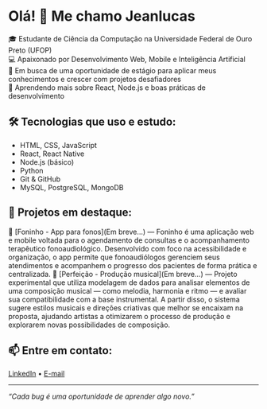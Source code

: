# Olá! 👋 Me chamo Jeanlucas

🎓 Estudante de Ciência da Computação na Universidade Federal de Ouro Preto (UFOP)  
💻 Apaixonado por Desenvolvimento Web, Mobile e Inteligência Artificial  
🚀 Em busca de uma oportunidade de estágio para aplicar meus conhecimentos e crescer com projetos desafiadores  
🌱 Aprendendo mais sobre React, Node.js e boas práticas de desenvolvimento

## 🛠️ Tecnologias que uso e estudo:

- HTML, CSS, JavaScript  
- React, React Native  
- Node.js (básico)  
- Python  
- Git & GitHub  
- MySQL, PostgreSQL, MongoDB  

## 📂 Projetos em destaque:

🔗 [Foninho - App para fonos](Em breve...) — Foninho é uma aplicação web e mobile voltada para o agendamento de consultas e o acompanhamento terapêutico fonoaudiológico. Desenvolvido com foco na acessibilidade e organização, o app permite que fonoaudiólogos gerenciem seus atendimentos e acompanhem o progresso dos pacientes de forma prática e centralizada.
🔗 [Perfeição - Produção musical](Em breve...) — Projeto experimental que utiliza modelagem de dados para analisar elementos de uma composição musical — como melodia, harmonia e ritmo — e avaliar sua compatibilidade com a base instrumental. A partir disso, o sistema sugere estilos musicais e direções criativas que melhor se encaixam na proposta, ajudando artistas a otimizarem o processo de produção e explorarem novas possibilidades de composição.

## 📫 Entre em contato:
[LinkedIn](www.linkedin.com/in/jeanlucas-santana) • [E-mail](jeanlucasfs2013@gmail.com)

---

*“Cada bug é uma oportunidade de aprender algo novo.”*

